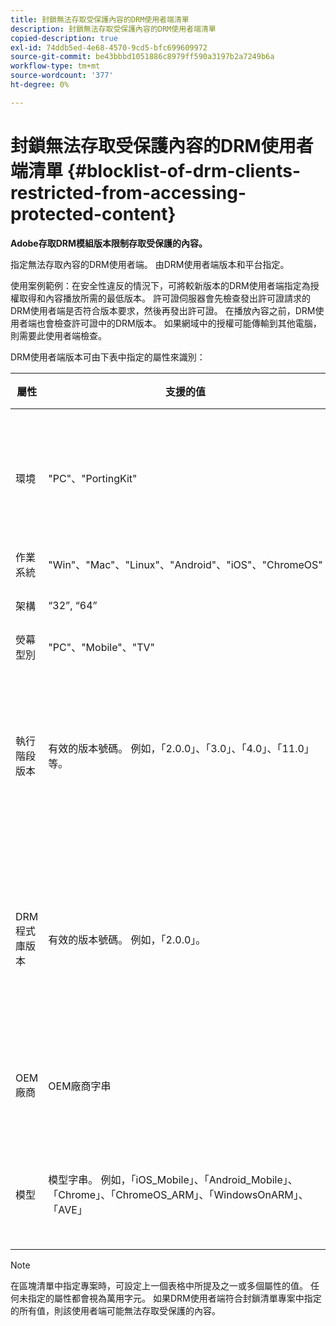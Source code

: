```yaml
---
title: 封鎖無法存取受保護內容的DRM使用者端清單
description: 封鎖無法存取受保護內容的DRM使用者端清單
copied-description: true
exl-id: 74ddb5ed-4e68-4570-9cd5-bfc699609972
source-git-commit: be43bbbd1051886c8979ff590a3197b2a7249b6a
workflow-type: tm+mt
source-wordcount: '377'
ht-degree: 0%

---
```


# 封鎖無法存取受保護內容的DRM使用者端清單 {#blocklist-of-drm-clients-restricted-from-accessing-protected-content}

**Adobe存取DRM模組版本限制存取受保護的內容。**

指定無法存取內容的DRM使用者端。 由DRM使用者端版本和平台指定。

使用案例範例：在安全性違反的情況下，可將較新版本的DRM使用者端指定為授權取得和內容播放所需的最低版本。 許可證伺服器會先檢查發出許可證請求的DRM使用者端是否符合版本要求，然後再發出許可證。 在播放內容之前，DRM使用者端也會檢查許可證中的DRM版本。 如果網域中的授權可能傳輸到其他電腦，則需要此使用者端檢查。

DRM使用者端版本可由下表中指定的屬性來識別：

| **屬性** | **支援的值** | **符合條件** | **說明** |
|---|---|---|---|
| 環境 | &quot;PC&quot;、&quot;PortingKit&quot; | 完全相符 | 識別使用者端是否正在桌上型電腦或任何其他裝置上執行。 |
| 作業系統 | &quot;Win&quot;、&quot;Mac&quot;、&quot;Linux&quot;、&quot;Android&quot;、&quot;iOS&quot;、&quot;ChromeOS&quot; | 完全相符 | Platform |
| 架構 | “32”, “64” | 完全相符 | 32位元或64位元 |
| 熒幕型別 | &quot;PC&quot;、&quot;Mobile&quot;、&quot;TV&quot; | 完全相符 |  |
| 執行階段版本 | 有效的版本號碼。 例如，「2.0.0」、「3.0」、「4.0」、「11.0」等。 | 如果使用者端版本小於或等於指定的版本，則相符。 | 版本編號是以數字和句點(「。」)的組合來指定 任何長度。 |
| DRM程式庫版本 | 有效的版本號碼。 例如，「2.0.0」。 | 如果使用者端版本小於或等於指定的版本，則相符。 | 版本編號是以數字和句點(「。」)的組合來指定 任何長度。 |
| OEM廠商 | OEM廠商字串 | 完全相符 | 使用移植套件之裝置的OEM廠商識別字串。 |
| 模型 | 模型字串。 例如，「iOS_Mobile」、「Android_Mobile」、「Chrome」、「ChromeOS_ARM」、「WindowsOnARM」、「AVE」 | 完全相符 | 使用移植套件的裝置的裝置型號識別字串。 |

>[!NOTE]
>
>在區塊清單中指定專案時，可設定上一個表格中所提及之一或多個屬性的值。 任何未指定的屬性都會視為萬用字元。 如果DRM使用者端符合封鎖清單專案中指定的所有值，則該使用者端可能無法存取受保護的內容。

